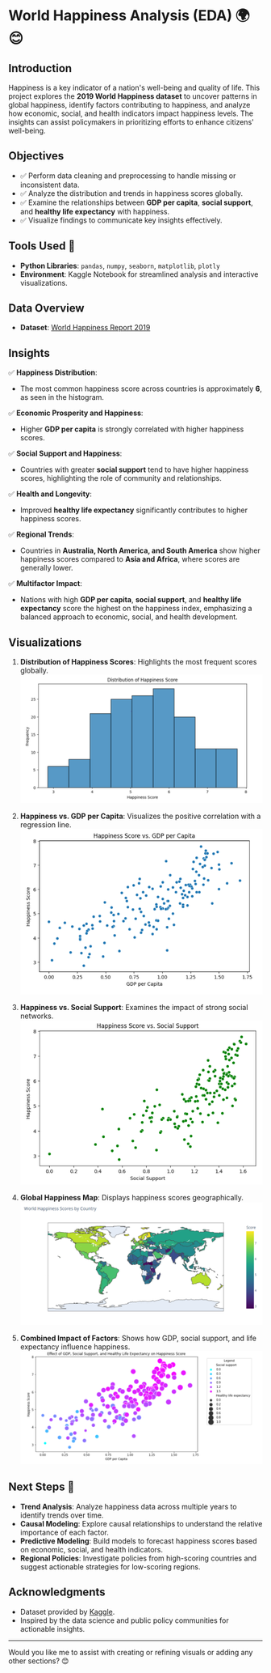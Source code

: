 # World Happiness Analysis (EDA) 🌍😊

## Introduction  
Happiness is a key indicator of a nation's well-being and quality of life. This project explores the **2019 World Happiness dataset** to uncover patterns in global happiness, identify factors contributing to happiness, and analyze how economic, social, and health indicators impact happiness levels. The insights can assist policymakers in prioritizing efforts to enhance citizens' well-being.

## Objectives  
- ✅ Perform data cleaning and preprocessing to handle missing or inconsistent data.  
- ✅ Analyze the distribution and trends in happiness scores globally.  
- ✅ Examine the relationships between **GDP per capita**, **social support**, and **healthy life expectancy** with happiness.  
- ✅ Visualize findings to communicate key insights effectively.  

## Tools Used 🔧  
- **Python Libraries**: `pandas`, `numpy`, `seaborn`, `matplotlib`, `plotly`  
- **Environment**: Kaggle Notebook for streamlined analysis and interactive visualizations.  

## Data Overview  
- **Dataset**: [World Happiness Report 2019](https://www.kaggle.com/unsdsn/world-happiness)  
  

## Insights  
✅ **Happiness Distribution**:  
   - The most common happiness score across countries is approximately **6**, as seen in the histogram.  

✅ **Economic Prosperity and Happiness**:  
   - Higher **GDP per capita** is strongly correlated with higher happiness scores.  

✅ **Social Support and Happiness**:  
   - Countries with greater **social support** tend to have higher happiness scores, highlighting the role of community and relationships.  

✅ **Health and Longevity**:  
   - Improved **healthy life expectancy** significantly contributes to higher happiness scores.  

✅ **Regional Trends**:  
   - Countries in **Australia, North America, and South America** show higher happiness scores compared to **Asia and Africa**, where scores are generally lower.  

✅ **Multifactor Impact**:  
   - Nations with high **GDP per capita**, **social support**, and **healthy life expectancy** score the highest on the happiness index, emphasizing a balanced approach to economic, social, and health development.  

## Visualizations  
1. **Distribution of Happiness Scores**: Highlights the most frequent scores globally.  
   ![Happiness Score Distribution](images/happiness_distribution.png)  

2. **Happiness vs. GDP per Capita**: Visualizes the positive correlation with a regression line.  
   ![GDP vs Happiness](images/gdp_vs_happiness.png)  

3. **Happiness vs. Social Support**: Examines the impact of strong social networks.  
   ![Social Support vs Happiness](images/social_support_happiness.png)  

4. **Global Happiness Map**: Displays happiness scores geographically.  
   ![Global Happiness Map](images/global_happiness_map.png)  

5. **Combined Impact of Factors**: Shows how GDP, social support, and life expectancy influence happiness.  
   ![Combined Factors](images/combined_factors.png)  

## Next Steps 🚀  
- **Trend Analysis**: Analyze happiness data across multiple years to identify trends over time.  
- **Causal Modeling**: Explore causal relationships to understand the relative importance of each factor.  
- **Predictive Modeling**: Build models to forecast happiness scores based on economic, social, and health indicators.  
- **Regional Policies**: Investigate policies from high-scoring countries and suggest actionable strategies for low-scoring regions.  

## Acknowledgments  
- Dataset provided by [Kaggle](https://www.kaggle.com/unsdsn/world-happiness).  
- Inspired by the data science and public policy communities for actionable insights.  

---

Would you like me to assist with creating or refining visuals or adding any other sections? 😊